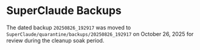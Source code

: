 # SuperClaude Backups

The dated backup `20250826_192917` was moved to `SuperClaude/quarantine/backups/20250826_192917` on October 26, 2025 for review during the cleanup soak period.
